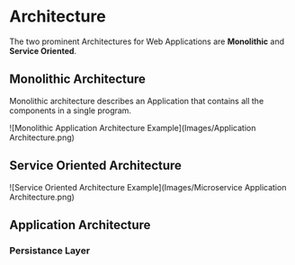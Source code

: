 # Architecture
The two prominent Architectures for Web Applications are **Monolithic** and **Service Oriented**.
 
## Monolithic Architecture
Monolithic architecture describes an Application that contains all the components in a single program.

![Monolithic Application Architecture Example](Images/Application Architecture.png)


## Service Oriented Architecture
![Service Oriented Architecture Example](Images/Microservice Application Architecture.png)

## Application Architecture 
### Persistance Layer